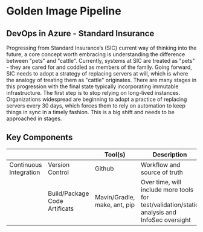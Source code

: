 # Golden Image Pipeline 
## DevOps in Azure - Standard Insurance 

Progressing from Standard Insurance’s (SIC) current way of thinking into the future, a core concept worth embracing is understanding the difference between "pets" and "cattle". Currently, systems at SIC are treated as "pets" - they are cared for and coddled as members of the family.  Going forward, SIC needs to adopt a strategy of replacing servers at will, which is where the analogy of treating them as "cattle" originates. There are many stages in this progression with the final state typically incorporating immutable infrastructure. The first step is to stop relying on long-lived instances. Organizations widespread are beginning to adopt a practice of replacing servers every 30 days, which forces them to rely on automation to keep things in sync in a timely fashion. This is a big shift and needs to be approached in stages.

## Key Components

|   |   | Tool(s) | Description |
| - | - | ------- | ----------- |
| Continuous Integration  | Version Control               | Github                       | Workflow and source of truth | 
|                         | Build/Package Code Artificats | Mavin/Gradle, make, ant, pip | Over time, will include more tools for test/validation/static analysis and InfoSec oversight |

